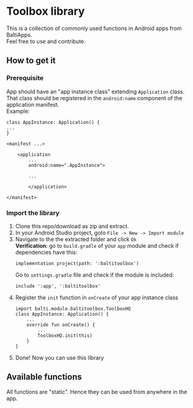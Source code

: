 # Toolbox library
This is a collection of commonly used functions in Android apps from BaltiApps.  
Feel free to use and contribute.

## How to get it
### Prerequisite
App should have an "app instance class" extending `Application` class.  
That class should be registered in the `android:name` component of the application manifest.  
Example: 
```
class AppInstance: Application() {
...
}
```
```
<manifest ...>

    <application
        ...
        android:name=".AppInstance">
        
        ...
        
        </application>

</manifest>
``` 
### Import the library
1. Clone this repo/download as zip and extract.
2. In your Android Studio project, goto `File -> New -> Import module`
3. Navigate to the the extracted folder and click `Ok`  
   **Verification**: go to `build.gradle` of your `app` module and check if dependencies have this:
   ```
   implementation project(path: ':baltitoolbox')
   ```
   Go to `settings.gradle` file and check if the module is included:
   ```
   include ':app', ':baltitoolbox'
   ```
4. Register the `init` function in `onCreate` of your app instance class
   ```
   import balti.module.baltitoolbox.ToolboxHQ
   class AppInstance: Application() {
       ...
       override fun onCreate() {
           ...
           ToolboxHQ.init(this)
       }
   }
   ```
5. Done! Now you can use this library

## Available functions
All functions are "static". Hence they can be used from anywhere in the app.  
